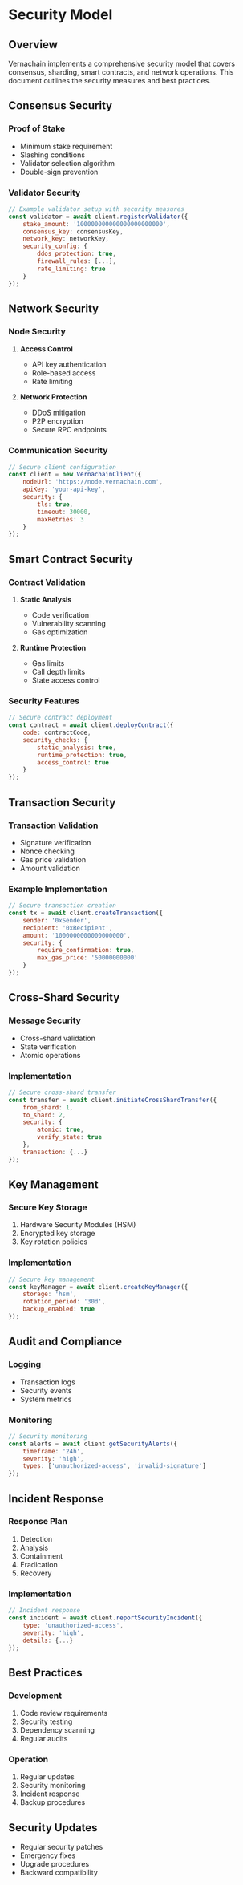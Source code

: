 # Security Model

## Overview
Vernachain implements a comprehensive security model that covers consensus, sharding, smart contracts, and network operations. This document outlines the security measures and best practices.

## Consensus Security

### Proof of Stake
- Minimum stake requirement
- Slashing conditions
- Validator selection algorithm
- Double-sign prevention

### Validator Security
```javascript
// Example validator setup with security measures
const validator = await client.registerValidator({
    stake_amount: '100000000000000000000000',
    consensus_key: consensusKey,
    network_key: networkKey,
    security_config: {
        ddos_protection: true,
        firewall_rules: [...],
        rate_limiting: true
    }
});
```

## Network Security

### Node Security
1. **Access Control**
   - API key authentication
   - Role-based access
   - Rate limiting

2. **Network Protection**
   - DDoS mitigation
   - P2P encryption
   - Secure RPC endpoints

### Communication Security
```javascript
// Secure client configuration
const client = new VernachainClient({
    nodeUrl: 'https://node.vernachain.com',
    apiKey: 'your-api-key',
    security: {
        tls: true,
        timeout: 30000,
        maxRetries: 3
    }
});
```

## Smart Contract Security

### Contract Validation
1. **Static Analysis**
   - Code verification
   - Vulnerability scanning
   - Gas optimization

2. **Runtime Protection**
   - Gas limits
   - Call depth limits
   - State access control

### Security Features
```javascript
// Secure contract deployment
const contract = await client.deployContract({
    code: contractCode,
    security_checks: {
        static_analysis: true,
        runtime_protection: true,
        access_control: true
    }
});
```

## Transaction Security

### Transaction Validation
- Signature verification
- Nonce checking
- Gas price validation
- Amount validation

### Example Implementation
```javascript
// Secure transaction creation
const tx = await client.createTransaction({
    sender: '0xSender',
    recipient: '0xRecipient',
    amount: '1000000000000000000',
    security: {
        require_confirmation: true,
        max_gas_price: '50000000000'
    }
});
```

## Cross-Shard Security

### Message Security
- Cross-shard validation
- State verification
- Atomic operations

### Implementation
```javascript
// Secure cross-shard transfer
const transfer = await client.initiateCrossShardTransfer({
    from_shard: 1,
    to_shard: 2,
    security: {
        atomic: true,
        verify_state: true
    },
    transaction: {...}
});
```

## Key Management

### Secure Key Storage
1. Hardware Security Modules (HSM)
2. Encrypted key storage
3. Key rotation policies

### Implementation
```javascript
// Secure key management
const keyManager = await client.createKeyManager({
    storage: 'hsm',
    rotation_period: '30d',
    backup_enabled: true
});
```

## Audit and Compliance

### Logging
- Transaction logs
- Security events
- System metrics

### Monitoring
```javascript
// Security monitoring
const alerts = await client.getSecurityAlerts({
    timeframe: '24h',
    severity: 'high',
    types: ['unauthorized-access', 'invalid-signature']
});
```

## Incident Response

### Response Plan
1. Detection
2. Analysis
3. Containment
4. Eradication
5. Recovery

### Implementation
```javascript
// Incident response
const incident = await client.reportSecurityIncident({
    type: 'unauthorized-access',
    severity: 'high',
    details: {...}
});
```

## Best Practices

### Development
1. Code review requirements
2. Security testing
3. Dependency scanning
4. Regular audits

### Operation
1. Regular updates
2. Security monitoring
3. Incident response
4. Backup procedures

## Security Updates
- Regular security patches
- Emergency fixes
- Upgrade procedures
- Backward compatibility 